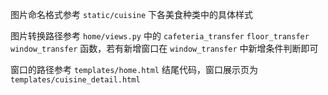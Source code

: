 图片命名格式参考 `static/cuisine` 下各美食种类中的具体样式

图片转换路径参考 `home/views.py` 中的 `cafeteria_transfer` `floor_transfer` `window_transfer` 函数，若有新增窗口在 `window_transfer` 中新增条件判断即可

窗口的路径参考 `templates/home.html` 结尾代码，窗口展示页为 `templates/cuisine_detail.html`
